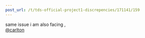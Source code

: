 ```yaml
---
post_url: /t/tds-official-project1-discrepencies/171141/159
---
```

same issue i am also facing ,  
[@carlton](/u/carlton)